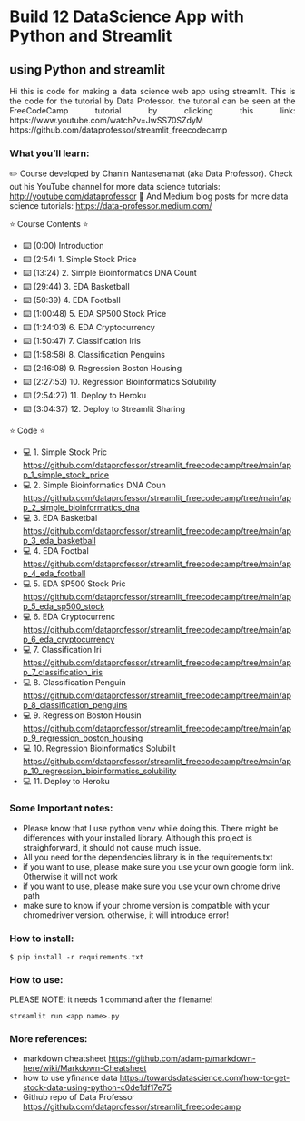 # Build 12 DataScience App with Python and Streamlit 

## using Python and streamlit

<p align="justify"> Hi this is code for making a data science web app using streamlit. This is the code for the tutorial by Data Professor. the tutorial can be seen at the FreeCodeCamp tutorial by clicking this link: https://www.youtube.com/watch?v=JwSS70SZdyM https://github.com/dataprofessor/streamlit_freecodecamp

### What you’ll learn:

  ✏️ Course developed by Chanin Nantasenamat (aka Data Professor). Check out his YouTube channel for more data science tutorials: http://youtube.com/dataprofessor
🔗 And Medium blog posts for more data science tutorials: https://data-professor.medium.com/

⭐️ Course Contents ⭐️
- ⌨️ (0:00) Introduction
- ⌨️ (2:54) 1. Simple Stock Price
- ⌨️ (13:24) 2. Simple Bioinformatics DNA Count
- ⌨️ (29:44) 3. EDA Basketball
- ⌨️ (50:39) 4. EDA Football
- ⌨️ (1:00:48) 5. EDA SP500 Stock Price
- ⌨️ (1:24:03) 6. EDA Cryptocurrency
- ⌨️ (1:50:47) 7. Classification Iris
- ⌨️ (1:58:58) 8. Classification Penguins
- ⌨️ (2:16:08) 9. Regression Boston Housing
- ⌨️ (2:27:53) 10. Regression Bioinformatics Solubility
- ⌨️ (2:54:27) 11. Deploy to Heroku
- ⌨️ (3:04:37) 12. Deploy to Streamlit Sharing

⭐️ Code ⭐️
- 💻 1. Simple Stock Pric
https://github.com/dataprofessor/streamlit_freecodecamp/tree/main/app_1_simple_stock_price
- 💻 2. Simple Bioinformatics DNA Coun
https://github.com/dataprofessor/streamlit_freecodecamp/tree/main/app_2_simple_bioinformatics_dna
- 💻 3. EDA Basketbal
https://github.com/dataprofessor/streamlit_freecodecamp/tree/main/app_3_eda_basketball
- 💻 4. EDA Footbal
https://github.com/dataprofessor/streamlit_freecodecamp/tree/main/app_4_eda_football
- 💻 5. EDA SP500 Stock Pric
https://github.com/dataprofessor/streamlit_freecodecamp/tree/main/app_5_eda_sp500_stock
- 💻 6. EDA Cryptocurrenc
https://github.com/dataprofessor/streamlit_freecodecamp/tree/main/app_6_eda_cryptocurrency
- 💻 7. Classification Iri
https://github.com/dataprofessor/streamlit_freecodecamp/tree/main/app_7_classification_iris
- 💻 8. Classification Penguin
https://github.com/dataprofessor/streamlit_freecodecamp/tree/main/app_8_classification_penguins
- 💻 9. Regression Boston Housin
https://github.com/dataprofessor/streamlit_freecodecamp/tree/main/app_9_regression_boston_housing
- 💻 10. Regression Bioinformatics Solubilit
https://github.com/dataprofessor/streamlit_freecodecamp/tree/main/app_10_regression_bioinformatics_solubility
- 💻 11. Deploy to Heroku


### Some Important notes:

- Please know that I use python venv while doing this. There might be differences with your installed library. Although this project is straighforward, it should not cause much issue.
- All you need for the dependencies library is in the requirements.txt
- if you want to use, please make sure you use your own google form link. Otherwise it will not work
- if you want to use, please make sure you use your own chrome drive path
- make sure to know if your chrome version is compatible with your chromedriver version. otherwise, it will introduce error! 

### How to install:

```
$ pip install -r requirements.txt
```

### How to use:

PLEASE NOTE: it needs 1 command after the filename!

```
streamlit run <app name>.py
```

### More references:

- markdown cheatsheet https://github.com/adam-p/markdown-here/wiki/Markdown-Cheatsheet
- how to use yfinance data https://towardsdatascience.com/how-to-get-stock-data-using-python-c0de1df17e75
- Github repo of Data Professor https://github.com/dataprofessor/streamlit_freecodecamp
